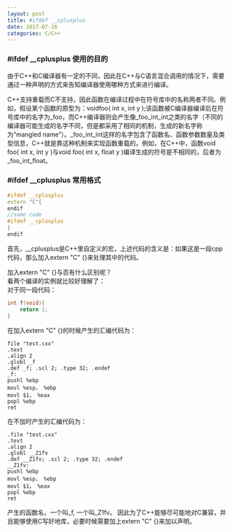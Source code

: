 ```yaml
---
layout: post
title: #ifdef __cplusplus
date: 2017-07-16
categories: C/C++
---
```


### #ifdef __cplusplus 使用的目的 ###
由于C++和C编译器有一定的不同，因此在C++与C语言混合调用的情况下，需要通过一种声明的方式来告知编译器使用哪种方式来进行编译。  

C++支持重载而C不支持，因此函数在编译过程中在符号库中的名称两者不同。例如，假设某个函数的原型为：voidfoo( int x, int y );该函数被C编译器编译后在符号库中的名字为\_foo，而C++编译器则会产生像\_foo\_int\_int之类的名字（不同的编译器可能生成的名字不同，但是都采用了相同的机制，生成的新名字称为“mangled name”）。\_foo\_int\_int这样的名字包含了函数名、函数参数数量及类型信息，C++就是靠这种机制来实现函数重载的。例如，在C++中，函数void foo( int x, int y )与void foo( int x, float y )编译生成的符号是不相同的，后者为\_foo\_int\_float。

### #ifdef __cplusplus 常用格式 ###
```C++
#ifdef __cplusplus
extern "C"{
endif
//some code
#ifdef __cplusplus
}
endif
```
首先，__cplusplus是C++里自定义的宏，上述代码的含义是：如果这是一段cpp代码，那么加入extern "C" {}来处理其中的代码。  

加入extern "C" {}与否有什么区别呢？  
看两个编译的实例就比较好理解了：  
对于同一段代码：  
```C++
int f(void){
	return 1;
}
```
在加入extern "C" {}的时候产生的汇编代码为：  
```
file "test.cxx" 
.text 
.align 2 
.globl _f 
.def _f; .scl 2; .type 32; .endef 
_f: 
pushl %ebp 
movl %esp， %ebp 
movl $1， %eax 
popl %ebp 
ret
```
在不加时产生的汇编代码为：  
```
.file "test.cxx" 
.text 
.align 2 
.globl __Z1fv 
.def __Z1fv; .scl 2; .type 32; .endef 
__Z1fv: 
pushl %ebp 
movl %esp， %ebp 
movl $1， %eax 
popl %ebp 
ret
```
产生的函数名，一个叫_f, 一个叫_Z1fv。 因此为了C++能够尽可能地对C兼容，并且能够使用C写好地库，必要时候需要加上extern "C" {}来加以声明。